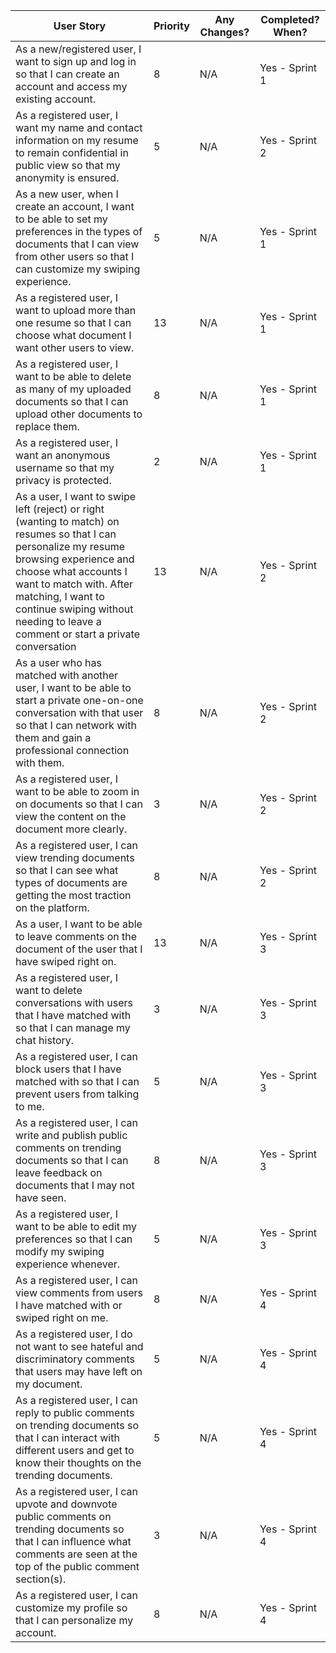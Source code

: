 

| User Story                                                                                                                                                                                                                                                                                           | Priority | Any Changes? | Completed? When?   |
|------------------------------------------------------------------------------------------------------------------------------------------------------------------------------------------------------------------------------------------------------------------------------------------------------|----------|--------------|--------------------|
| As a new/registered user, I want to sign up and log in so that I can create an account and access my existing account.                                                                                                                                                                               | 8        | N/A          | Yes - Sprint 1     |
| As a registered user, I want my name and contact information on my resume to remain confidential in public view so that my anonymity is ensured.                                                                                                                                                     | 5        | N/A          | Yes - Sprint 2     |
| As a new user, when I create an account, I want to be able to set my preferences in the types of documents that I can view from other users so that I can customize my swiping experience.                                                                                                           | 5        | N/A          | Yes - Sprint 1     |
| As a registered user, I want to upload more than one resume so that I can choose what document I want other users to view.                                                                                                                                                                            | 13       | N/A          | Yes - Sprint 1     |
| As a registered user, I want to be able to delete as many of my uploaded documents so that I can upload other documents to replace them.                                                                                                                                                             | 8        | N/A          | Yes - Sprint 1     |
| As a registered user, I want an anonymous username so that my privacy is protected.                                                                                                                                                                                                                  | 2        | N/A          | Yes - Sprint 1     |
| As a user, I want to swipe left (reject) or right (wanting to match) on resumes so that I can personalize my resume browsing experience and choose what accounts I want to match with. After matching, I want to continue swiping without needing to leave a comment or start a private conversation | 13       | N/A          | Yes - Sprint 2     |
| As a user who has matched with another user, I want to be able to start a private one-on-one conversation with that user so that I can network with them and gain a professional connection with them.                                                                                               | 8        | N/A          | Yes - Sprint 2     |
| As a registered user, I want to be able to zoom in on documents so that I can view the content on the document more clearly.                                                                                                                                                                          | 3        | N/A          | Yes - Sprint 2     |
| As a registered user, I can view trending documents so that I can see what types of documents are getting the most traction on the platform.                                                                                                                                                         | 8        | N/A          | Yes - Sprint 2     |
| As a user, I want to be able to leave comments on the document of the user that I have swiped right on.                                                                                                                                                                                              | 13       | N/A          | Yes - Sprint 3     |
| As a registered user, I want to delete conversations with users that I have matched with so that I can manage my chat history.                                                                                                                                                                       | 3        | N/A          | Yes - Sprint 3     |
| As a registered user, I can block users that I have matched with so that I can prevent users from talking to me.                                                                                                                                                                                     | 5        | N/A          | Yes - Sprint 3     |
| As a registered user, I can write and publish public comments on trending documents so that I can leave feedback on documents that I may not have seen.                                                                                                                                               | 8        | N/A          | Yes - Sprint 3     |
| As a registered user, I want to be able to edit my preferences so that I can modify my swiping experience whenever.                                                                                                                                                                                  | 5        | N/A          | Yes - Sprint 3     |
| As a registered user, I can view comments from users I have matched with or swiped right on me.                                                                                                                                                                                                      | 8        | N/A          | Yes - Sprint 4      |
| As a registered user, I do not want to see hateful and discriminatory comments that users may have left on my document.                                                                                                                                                                              | 5        | N/A          | Yes - Sprint 4 |
| As a registered user, I can reply to public comments on trending documents so that I can interact with different users and get to know their thoughts on the trending documents.                                                                                                                     | 5        | N/A          | Yes - Sprint 4 |
| As a registered user, I can upvote and downvote public comments on trending documents so that I can influence what comments are seen at the top of the public comment section(s).                                                                                                                    | 3        | N/A          | Yes - Sprint 4 |
| As a registered user, I can customize my profile so that I can personalize my account.                                                                                                                                                                                                               | 8        | N/A          | Yes - Sprint 4 |



